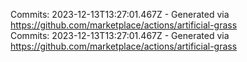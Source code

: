 Commits: 2023-12-13T13:27:01.467Z - Generated via https://github.com/marketplace/actions/artificial-grass
<br>
Commits: 2023-12-13T13:27:01.467Z - Generated via https://github.com/marketplace/actions/artificial-grass
<br>
